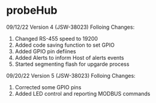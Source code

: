 # probeHub

09/12/22 Version 4 (JSW-38023) Folloing Changes:
 1. Changed RS-455 speed to 19200
 2. Added code saving function to set GPIO
 3. Added GPIO pin defiines
 4. Added Alerts to inform Host of alerts events
 5. Started segmenting flash for upgarde process
 
09/20/22 Version 5 (JSW-38023) Folloing Changes:
 1. Corrected some GPIO pins
 2. Added LED control and reporting MODBUS commands
 
